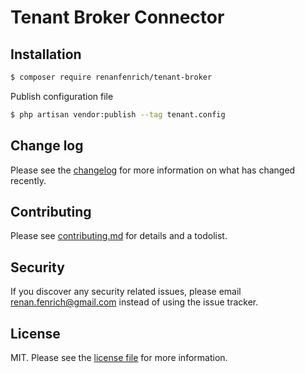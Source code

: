 # Tenant Broker Connector

## Installation


``` bash
$ composer require renanfenrich/tenant-broker
```

Publish configuration file

``` bash
$ php artisan vendor:publish --tag tenant.config
```

## Change log

Please see the [changelog](changelog.md) for more information on what has changed recently.

## Contributing

Please see [contributing.md](contributing.md) for details and a todolist.

## Security

If you discover any security related issues, please email renan.fenrich@gmail.com instead of using the issue tracker.

## License

MIT. Please see the [license file](license.md) for more information.